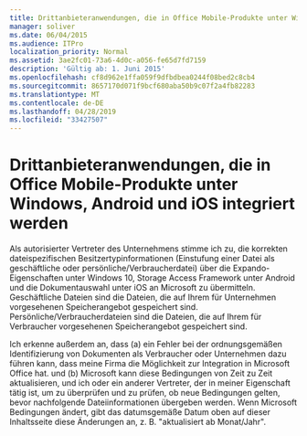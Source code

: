 ```yaml
---
title: Drittanbieteranwendungen, die in Office Mobile-Produkte unter Windows, Android und iOS integriert werden
manager: soliver
ms.date: 06/04/2015
ms.audience: ITPro
localization_priority: Normal
ms.assetid: 3ae2fc01-73a6-4d0c-a056-fe65d7fd7159
description: 'Gültig ab: 1. Juni 2015'
ms.openlocfilehash: cf8d962e1ffa059f9dfbdbea0244f08bed2c8cb4
ms.sourcegitcommit: 8657170d071f9bcf680aba50b9c07f2a4fb82283
ms.translationtype: MT
ms.contentlocale: de-DE
ms.lasthandoff: 04/28/2019
ms.locfileid: "33427507"
---
```

# <a name="third-party-applications-integrating-with-office-mobile-products-on-windows-android-and-ios"></a>Drittanbieteranwendungen, die in Office Mobile-Produkte unter Windows, Android und iOS integriert werden
 
Als autorisierter Vertreter des Unternehmens stimme ich zu, die korrekten dateispezifischen Besitzertypinformationen (Einstufung einer Datei als geschäftliche oder persönliche/Verbraucherdatei) über die Expando-Eigenschaften unter Windows 10, Storage Access Framework unter Android und die Dokumentauswahl unter iOS an Microsoft zu übermitteln. Geschäftliche Dateien sind die Dateien, die auf Ihrem für Unternehmen vorgesehenen Speicherangebot gespeichert sind. Persönliche/Verbraucherdateien sind die Dateien, die auf Ihrem für Verbraucher vorgesehenen Speicherangebot gespeichert sind.
  
Ich erkenne außerdem an, dass (a) ein Fehler bei der ordnungsgemäßen Identifizierung von Dokumenten als Verbraucher oder Unternehmen dazu führen kann, dass meine Firma die Möglichkeit zur Integration in Microsoft Office hat. und (b) Microsoft kann diese Bedingungen von Zeit zu Zeit aktualisieren, und ich oder ein anderer Vertreter, der in meiner Eigenschaft tätig ist, um zu überprüfen und zu prüfen, ob neue Bedingungen gelten, bevor nachfolgende Dateiinformationen übergeben werden. Wenn Microsoft Bedingungen ändert, gibt das datumsgemäße Datum oben auf dieser Inhaltsseite diese Änderungen an, z. B. "aktualisiert ab Monat/Jahr".
  


